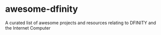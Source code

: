 # awesome-dfinity
A curated list of awesome projects and resources relating to DFINITY and the Internet Computer
